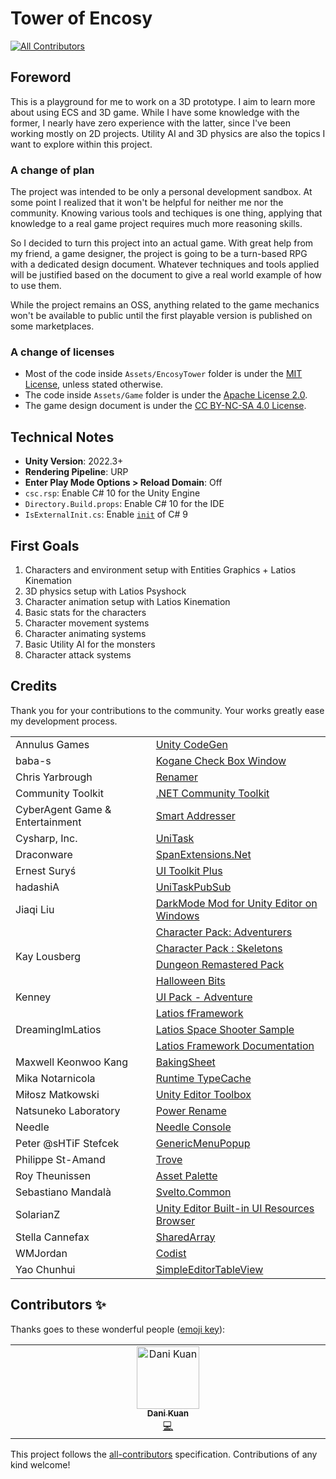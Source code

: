 # Tower of Encosy
<!-- ALL-CONTRIBUTORS-BADGE:START - Do not remove or modify this section -->
[![All Contributors](https://img.shields.io/badge/all_contributors-1-orange.svg?style=flat-square)](#contributors-)
<!-- ALL-CONTRIBUTORS-BADGE:END -->

## Foreword

This is a playground for me to work on a 3D prototype. I aim to learn more about using ECS and 3D game.
While I have some knowledge with the former, I nearly have zero experience with the latter,
since I've been working mostly on 2D projects. Utility AI and 3D physics are also the topics
I want to explore within this project.

### A change of plan

The project was intended to be only a personal development sandbox. At some point I realized that
it won't be helpful for neither me nor the community. Knowing various tools and techiques is one thing,
applying that knowledge to a real game project requires much more reasoning skills.

So I decided to turn this project into an actual game. With great help from my friend, a game designer,
the project is going to be a turn-based RPG with a dedicated design document. Whatever techniques and tools
applied will be justified based on the document to give a real world example of how to use them.

While the project remains an OSS, anything related to the game mechanics won't be available
to public until the first playable version is published on some marketplaces.

### A change of licenses

- Most of the code inside `Assets/EncosyTower` folder is under the [MIT License][mit], unless stated otherwise.
- The code inside `Assets/Game` folder is under the [Apache License 2.0][apache].
- The game design document is under the [CC BY-NC-SA 4.0 License][cc].

[mit]: https://opensource.org/licenses/MIT
[apache]: https://www.apache.org/licenses/LICENSE-2.0
[cc]: https://creativecommons.org/licenses/by-nc-sa/4.0/

## Technical Notes

- **Unity Version**: 2022.3+
- **Rendering Pipeline**: URP
- **Enter Play Mode Options > Reload Domain**: Off
- `csc.rsp`: Enable C# 10 for the Unity Engine
- `Directory.Build.props`: Enable C# 10 for the IDE
- `IsExternalInit.cs`: Enable [`init`][init] of C# 9

[init]: https://learn.microsoft.com/en-us/dotnet/csharp/language-reference/keywords/init

## First Goals

1. Characters and environment setup with Entities Graphics + Latios Kinemation
2. 3D physics setup with Latios Psyshock
3. Character animation setup with Latios Kinemation
4. Basic stats for the characters
5. Character movement systems
6. Character animating systems
7. Basic Utility AI for the monsters
8. Character attack systems

## Credits

Thank you for your contributions to the community. Your works greatly ease my development process.

<table>
  <tbody>
    <tr>
      <td>Annulus Games</td>
      <td><a href='https://github.com/AnnulusGames/UnityCodeGen'>Unity CodeGen</a></td>
    </tr>
    <tr>
      <td>baba-s</td>
      <td><a href='https://github.com/baba-s/Kogane.CheckBoxWindow'>Kogane Check Box Window</a></td>
    </tr>
    <tr>
      <td>Chris Yarbrough</td>
      <td><a href='https://github.com/chrisyarbrough/Renamer'>Renamer</a></td>
    </tr>
    <tr>
      <td>Community Toolkit</td>
      <td><a href='https://github.com/CommunityToolkit/dotnet'>.NET Community Toolkit</a></td>
    </tr>
    <tr>
      <td>CyberAgent Game & Entertainment</td>
      <td><a href='https://github.com/CyberAgentGameEntertainment/SmartAddresser'>Smart Addresser</a></td>
    </tr>
    <tr>
      <td>Cysharp, Inc.</td>
      <td><a href='https://github.com/Cysharp/UniTask'>UniTask</a></td>
    </tr>
    <tr>
      <td>Draconware</td>
      <td><a href='https://github.com/draconware-dev/SpanExtensions.Net'>SpanExtensions.Net</a></td>
    </tr>
    <tr>
      <td>Ernest Suryś</td>
      <td><a href='https://github.com/ErnSur/UI-Toolkit-Plus'>UI Toolkit Plus</a></td>
    </tr>
    <tr>
      <td>hadashiA</td>
      <td><a href='https://github.com/hadashiA/UniTaskPubSub'>UniTaskPubSub</a></td>
    </tr>
    <tr>
      <td>Jiaqi Liu</td>
      <td><a href='https://github.com/0x7c13/UnityEditor-DarkMode'>DarkMode Mod for Unity Editor on Windows</a></td>
    </tr>
    <tr>
      <td rowspan=4>Kay Lousberg</td>
      <td><a href='https://kaylousberg.itch.io/kaykit-adventurers'>Character Pack: Adventurers</a></td>
    </tr>
    <tr>
      <td><a href='https://kaylousberg.itch.io/kaykit-skeletons'>Character Pack : Skeletons</a></td>
    </tr>
    <tr>
      <td><a href='https://kaylousberg.itch.io/kaykit-dungeon-remastered'>Dungeon Remastered Pack</a></td>
    </tr>
    <tr>
      <td><a href='https://kaylousberg.itch.io/halloween-bits'>Halloween Bits</a></td>
    </tr>
    <tr>
      <td>Kenney</td>
      <td><a href='https://www.kenney.nl/assets/ui-pack-adventure'>UI Pack - Adventure</a></td>
    </tr>
    <tr>
      <td rowspan=3>DreamingImLatios</td>
      <td><a href='https://github.com/Dreaming381/Latios-Framework'>Latios fFramework</a></td>
    <tr>
      <td><a href='https://github.com/Dreaming381/lsss-wip'>Latios Space Shooter Sample</a></td>
    </tr>
    <tr>
      <td><a href='https://github.com/Dreaming381/Latios-Framework-Documentation'>Latios Framework Documentation</a></td>
    </tr>
    <tr>
      <td>Maxwell Keonwoo Kang</td>
      <td><a href='https://github.com/cathei/BakingSheet'>BakingSheet</a></td>
    </tr>
    <tr>
      <td>Mika Notarnicola</td>
      <td><a href='https://github.com/thebeardphantom/Runtime-TypeCache'>Runtime TypeCache</a></td>
    </tr>
    <tr>
      <td>Miłosz Matkowski</td>
      <td><a href='https://github.com/arimger/Unity-Editor-Toolbox'>Unity Editor Toolbox</a></td>
    </tr>
    <tr>
      <td>Natsuneko Laboratory</td>
      <td><a href='https://github.com/natsuneko-laboratory/power-rename'>Power Rename</a></td>
    </tr>
    <tr>
      <td>Needle</td>
      <td><a href='https://github.com/needle-tools/needle-console'>Needle Console</a></td>
    </tr>
    <tr>
      <td>Peter @sHTiF Stefcek</td>
      <td><a href='https://github.com/pshtif/GenericMenuPopup'>GenericMenuPopup</a></td>
    </tr>
    <tr>
      <td>Philippe St-Amand</td>
      <td><a href='https://github.com/PhilSA/Trove'>Trove</a></td>
    </tr>
    <tr>
      <td>Roy Theunissen</td>
      <td><a href='https://github.com/RoyTheunissen/Asset-Palette'>Asset Palette</a></td>
    </tr>
    <tr>
      <td>Sebastiano Mandalà</td>
      <td><a href='https://github.com/sebas77/Svelto.Common'>Svelto.Common</a></td>
    </tr>
    <tr>
      <td>SolarianZ</td>
      <td><a href='https://github.com/SolarianZ/UnityBuiltinUIResBrowser'>Unity Editor Built-in UI Resources Browser</a></td>
    </tr>
    <tr>
      <td>Stella Cannefax</td>
      <td><a href='https://github.com/stella3d/SharedArray'>SharedArray</a></td>
    </tr>
    <tr>
      <td>WMJordan</td>
      <td><a href='https://github.com/wmjordan/Codist'>Codist</a></td>
    </tr>
    <tr>
      <td>Yao Chunhui</td>
      <td><a href='https://github.com/redclock/SimpleEditorTableView'>SimpleEditorTableView</a></td>
    </tr>
  </tbody>
</table>

## Contributors ✨

Thanks goes to these wonderful people ([emoji key](https://allcontributors.org/docs/en/emoji-key)):

<!-- ALL-CONTRIBUTORS-LIST:START - Do not remove or modify this section -->
<!-- prettier-ignore-start -->
<!-- markdownlint-disable -->
<table>
  <tbody>
    <tr>
      <td align="center" valign="top" width="14.28%"><a href="https://github.com/gostan99"><img src="https://avatars.githubusercontent.com/u/61959499?v=4?s=100" width="100px;" alt="Dani Kuan"/><br /><sub><b>Dani Kuan</b></sub></a><br /><a href="https://github.com/laicasaane/tower_of_encosy/commits?author=gostan99" title="Code">💻</a></td>
    </tr>
  </tbody>
</table>

<!-- markdownlint-restore -->
<!-- prettier-ignore-end -->

<!-- ALL-CONTRIBUTORS-LIST:END -->

This project follows the [all-contributors](https://github.com/all-contributors/all-contributors) specification. Contributions of any kind welcome!